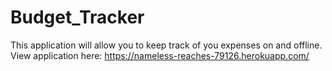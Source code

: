# Budget_Tracker
This application will allow you to keep track of you expenses on and offline.
View application here: https://nameless-reaches-79126.herokuapp.com/
